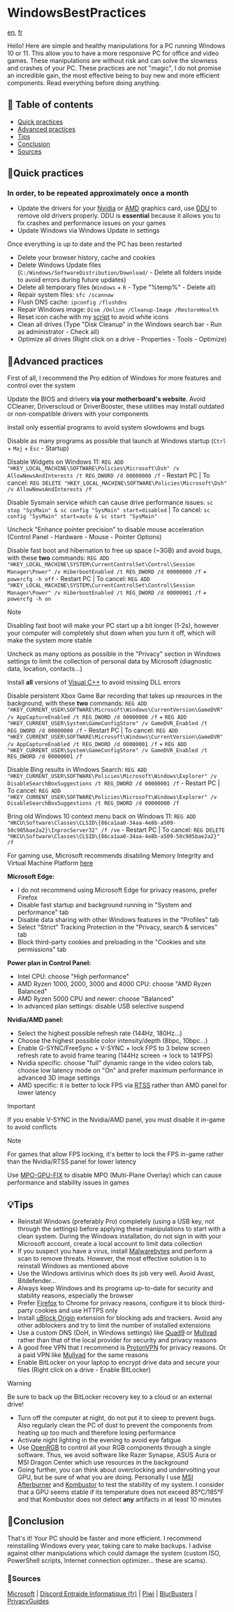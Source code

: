 # WindowsBestPractices

[en](/README.md), [fr](/README-FR.md)

Hello! Here are simple and healthy manipulations for a PC running Windows 10 or 11. This allow you to have a more responsive PC for office and video games. These manipulations are without risk and can solve the slowness and crashes of your PC. These practices are not "magic", I do not promise an incredible gain, the most effective being to buy new and more efficient components. Read everything before doing anything.

## 📖 Table of contents
- [Quick practices](#quick-practices)
- [Advanced practices](#advanced-practices)
- [Tips](#tips)
- [Conclusion](#conclusion)
- [Sources](#sources)

## 🧹Quick practices
### In order, to be repeated approximately once a month
* Update the drivers for your [Nvidia](https://www.nvidia.com/Download/index.aspx?lang=en-us) or [AMD](https://www.amd.com/en/support) graphics card, use [DDU](https://www.guru3d.com/files-details/display-driver-uninstaller-download.html) to remove old drivers properly. DDU is **essential** because it allows you to fix crashes and performance issues on your games
* Update Windows via Windows Update in settings

Once everything is up to date and the PC has been restarted

* Delete your browser history, cache and cookies
* Delete Windows Update files (`C:/Windows/SoftwareDistribution/Download/` - Delete all folders inside to avoid errors during future updates)
* Delete all temporary files (`Windows` + `R` - Type "%temp%" - Delete all)
* Repair system files: `sfc /scannow`
* Flush DNS cache: `ipconfig /flushdns`
* Repair Windows image: `Dism /Online /Cleanup-Image /RestoreHealth`
* Reset icon cache with my [script](https://github.com/PouletEnSlip/ResetIconCache) to avoid white icons
* Clean all drives (Type "Disk Cleanup" in the Windows search bar - Run as administrator - Check all)
* Optimize all drives (Right click on a drive - Properties - Tools - Optimize)

## 🔧Advanced practices
First of all, I recommend the Pro edition of Windows for more features and control over the system

Update the BIOS and drivers **via your motherboard's website**. Avoid CCleaner, Driverscloud or DriverBooster, these utilities may install outdated or non-compatible drivers with your components

Install only essential programs to avoid system slowdowns and bugs

Disable as many programs as possible that launch at Windows startup (`Ctrl` + `Maj` + `Esc` - Startup)

Disable Widgets on Windows 11: `REG ADD "HKEY_LOCAL_MACHINE\SOFTWARE\Policies\Microsoft\Dsh" /v AllowNewsAndInterests /t REG_DWORD /d 00000000 /f` - Restart PC | To cancel: `REG DELETE "HKEY_LOCAL_MACHINE\SOFTWARE\Policies\Microsoft\Dsh" /v AllowNewsAndInterests /f`

Disable Sysmain service which can cause drive performance issues: `sc stop "SysMain" & sc config "SysMain" start=disabled` | To cancel: `sc config "SysMain" start=auto & sc start "SysMain"`

Uncheck "Enhance pointer precision" to disable mouse acceleration (Control Panel - Hardware - Mouse - Pointer Options)

Disable fast boot and hibernation to free up space (~3GB) and avoid bugs, with these **two** commands: `REG ADD "HKEY_LOCAL_MACHINE\SYSTEM\CurrentControlSet\Control\Session Manager\Power" /v HiberbootEnabled /t REG_DWORD /d 00000000 /f` + `powercfg -h off` - Restart PC | To cancel: `REG ADD "HKEY_LOCAL_MACHINE\SYSTEM\CurrentControlSet\Control\Session Manager\Power" /v HiberbootEnabled /t REG_DWORD /d 00000001 /f` + `powercfg -h on`

> [!NOTE]
> Disabling fast boot will make your PC start up a bit longer (1-2s), however your computer will completely shut down when you turn it off, which will make the system more stable

Uncheck as many options as possible in the "Privacy" section in Windows settings to limit the collection of personal data by Microsoft (diagnostic data, location, contacts...)

Install **all** versions of [Visual C++](https://www.techpowerup.com/download/visual-c-redistributable-runtime-package-all-in-one/) to avoid missing DLL errors

Disable persistent Xbox Game Bar recording that takes up resources in the background, with these **two** commands: `REG ADD "HKEY_CURRENT_USER\SOFTWARE\Microsoft\Windows\CurrentVersion\GameDVR" /v AppCaptureEnabled /t REG_DWORD /d 00000000 /f` + `REG ADD "HKEY_CURRENT_USER\System\GameConfigStore" /v GameDVR_Enabled /t REG_DWORD /d 00000000 /f` - Restart PC | To cancel: `REG ADD "HKEY_CURRENT_USER\SOFTWARE\Microsoft\Windows\CurrentVersion\GameDVR" /v AppCaptureEnabled /t REG_DWORD /d 00000001 /f` + `REG ADD "HKEY_CURRENT_USER\System\GameConfigStore" /v GameDVR_Enabled /t REG_DWORD /d 00000001 /f`

Disable Bing results in Windows Search: `REG ADD "HKEY_CURRENT_USER\SOFTWARE\Policies\Microsoft\Windows\Explorer" /v DisableSearchBoxSuggestions /t REG_DWORD /d 00000001 /f` - Restart PC | To cancel: `REG ADD "HKEY_CURRENT_USER\SOFTWARE\Policies\Microsoft\Windows\Explorer" /v DisableSearchBoxSuggestions /t REG_DWORD /d 00000000 /f`

Bring old Windows 10 context menu back on Windows 11: `REG ADD "HKCU\Software\Classes\CLSID\{86ca1aa0-34aa-4e8b-a509-50c905bae2a2}\InprocServer32" /f /ve` - Restart PC | To cancel: `REG DELETE "HKCU\Software\Classes\CLSID\{86ca1aa0-34aa-4e8b-a509-50c905bae2a2}" /f`

For gaming use, Microsoft recommends disabling Memory Integrity and Virtual Machine Platform [here](https://support.microsoft.com/en-us/windows/options-to-optimize-gaming-performance-in-windows-11-a255f612-2949-4373-a566-ff6f3f474613)

**Microsoft Edge:**
* I do not recommend using Microsoft Edge for privacy reasons, prefer Firefox
* Disable fast startup and background running in "System and performance" tab
* Disable data sharing with other Windows features in the "Profiles" tab
* Select "Strict" Tracking Protection in the "Privacy, search & services" tab
* Block third-party cookies and preloading in the "Cookies and site permissions" tab

**Power plan in Control Panel:**
* Intel CPU: choose "High performance"
* AMD Ryzen 1000, 2000, 3000 and 4000 CPU: choose "AMD Ryzen Balanced"
* AMD Ryzen 5000 CPU and newer: choose "Balanced"
* In advanced plan settings: disable USB selective suspend

**Nvidia/AMD panel:**
* Select the highest possible refresh rate (144Hz, 180Hz...)
* Choose the highest possible color intensity/depth (8bpc, 10bpc...)
* Enable G-SYNC/FreeSync + V-SYNC + lock FPS to 3 below screen refresh rate to avoid frame tearing (144Hz screen → lock to 141FPS)
* Nvidia specific: choose "full" dynamic range in the video colors tab, choose low latency mode on "On" and prefer maximum performance in advanced 3D image settings
* AMD specific: it is better to lock FPS via [RTSS](https://www.guru3d.com/files-details/rtss-rivatuner-statistics-server-download.html) rather than AMD panel for lower latency

> [!IMPORTANT]
> If you enable V-SYNC in the Nvidia/AMD panel, you must disable it in-game to avoid conflicts

> [!NOTE]
> For games that allow FPS locking, it's better to lock the FPS in-game rather than the Nvidia/RTSS panel for lower latency

Use [MPO-GPU-FIX](https://github.com/RedDot-3ND7355/MPO-GPU-FIX) to disable MPO (Multi-Plane Overlay) which can cause performance and stability issues in games

## 💡Tips
* Reinstall Windows (preferably Pro) completely (using a USB key, not through the settings) before applying these manipulations to start with a clean system. During the Windows installation, do not sign in with your Microsoft account, create a local account to limit data collection
* If you suspect you have a virus, install [Malwarebytes](https://downloads.malwarebytes.com/file/mb4_offline) and perform a scan to remove threats. However, the most effective solution is to reinstall Windows as mentioned above
* Use the Windows antivirus which does its job very well. Avoid Avast, Bitdefender...
* Always keep Windows and its programs up-to-date for security and stability reasons, especially the browser
* Prefer [Firefox](https://www.mozilla.org/en-US/firefox/new/) to Chrome for privacy reasons, configure it to block third-party cookies and use HTTPS only
* Install [uBlock Origin](https://ublockorigin.com/) extension for blocking ads and trackers. Avoid any other adblockers and try to limit the number of installed extensions
* Use a custom DNS (DoH, in Windows settings) like [Quad9](https://www.quad9.net) or [Mullvad](https://mullvad.net/fr/help/dns-over-https-and-dns-over-tls/) rather than that of the local provider for security and privacy reasons
* A good free VPN that I recommend is [ProtonVPN](https://protonvpn.com/) for privacy reasons. Or a paid VPN like [Mullvad](https://mullvad.net/en) for the same reasons
* Enable BitLocker on your laptop to encrypt drive data and secure your files (Right click on a drive - Enable BitLocker)
> [!WARNING]
> Be sure to back up the BitLocker recovery key to a cloud or an external drive!
* Turn off the computer at night, do not put it to sleep to prevent bugs. Also regularly clean the PC of dust to prevent the components from heating up too much and therefore losing performance
* Activate night lighting in the evening to avoid eye fatigue
* Use [OpenRGB](https://gitlab.com/CalcProgrammer1/OpenRGB) to control all your RGB components through a single software. Thus, we avoid software like Razer Synapse, ASUS Aura or MSI Dragon Center which use resources in the background
* Going further, you can think about overclocking and undervolting your GPU, but be sure of what you are doing. Personally I use [MSI Afterburner](https://www.msi.com/Landing/afterburner/graphics-cards) and [Kombustor](https://msikombustor.com/) to test the stability of my system. I consider that a GPU seems stable if its temperature does not exceed 85°C/185°F and that Kombustor does not detect **any** artifacts in at least 10 minutes

## 🎉Conclusion
That's it! Your PC should be faster and more efficient. I recommend reinstalling Windows every year, taking care to make backups. I advise against other manipulations which could damage the system (custom ISO, PowerShell scripts, Internet connection optimizer... these are scams).

### 🔗Sources
[Microsoft](https://learn.microsoft.com/en-us/windows/security/) | [Discord Entraide Informatique (fr)](https://discord.gg/WMsR7dT) | [Piwi](https://www.youtube.com/c/Piwi_youtube) | [BlurBusters](https://blurbusters.com) | [PrivacyGuides](https://privacyguides.org/)
